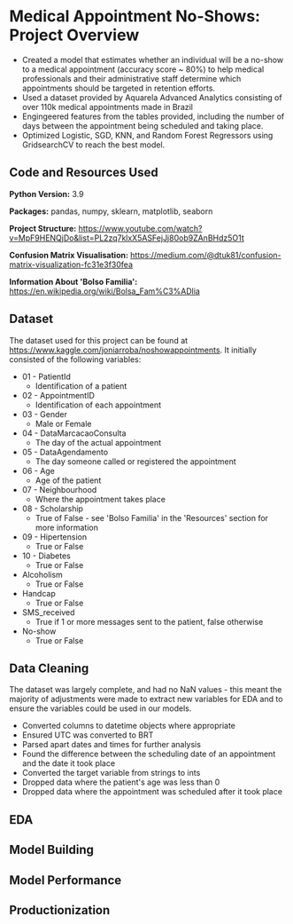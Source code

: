 # Medical Appointment No-Shows: Project Overview
* Created a model that estimates whether an individual will be a no-show to a medical appointment (accuracy score ~ 80%) to help medical professionals and their administrative staff determine which appointments should be targeted in retention efforts. 
* Used a dataset provided by Aquarela Advanced Analytics consisting of over 110k medical appointments made in Brazil
* Engingeered features from the tables provided, including the number of days between the appointment being scheduled and taking place. 
* Optimized Logistic, SGD, KNN, and Random Forest Regressors using GridsearchCV to reach the best model. 

## Code and Resources Used

**Python Version:** 3.9

**Packages:** pandas, numpy, sklearn, matplotlib, seaborn 

**Project Structure:** https://www.youtube.com/watch?v=MpF9HENQjDo&list=PL2zq7klxX5ASFejJj80ob9ZAnBHdz5O1t

**Confusion Matrix Visualisation:** https://medium.com/@dtuk81/confusion-matrix-visualization-fc31e3f30fea

**Information About 'Bolso Familia':** https://en.wikipedia.org/wiki/Bolsa_Fam%C3%ADlia

## Dataset

The dataset used for this project can be found at https://www.kaggle.com/joniarroba/noshowappointments. It initially consisted of the following variables:


* 01 - PatientId
  * Identification of a patient
* 02 - AppointmentID
  * Identification of each appointment
* 03 - Gender
  * Male or Female
* 04 - DataMarcacaoConsulta
  * The day of the actual appointment
* 05 - DataAgendamento
  * The day someone called or registered the appointment
* 06 - Age
  * Age of the patient
* 07 - Neighbourhood
  * Where the appointment takes place
* 08 - Scholarship
  * True of False - see 'Bolso Familia' in the 'Resources' section for more information
* 09 - Hipertension
  * True or False
* 10 - Diabetes
  * True or False
* Alcoholism
  * True or False
* Handcap
  * True or False
* SMS_received
  * True if 1 or more messages sent to the patient, false otherwise
* No-show
  * True or False

## Data Cleaning

The dataset was largely complete, and had no NaN values - this meant the majority of adjustments were made to extract new variables for EDA and to ensure the variables could be used in our models.

*	Converted columns to datetime objects where appropriate
*	Ensured UTC was converted to BRT
*	Parsed apart dates and times for further analysis 
*	Found the difference between the scheduling date of an appointment and the date it took place  
*	Converted the target variable from strings to ints 
*	Dropped data where the patient's age was less than 0
*	Dropped data where the appointment was scheduled after it took place 

## EDA

## Model Building

## Model Performance

## Productionization
